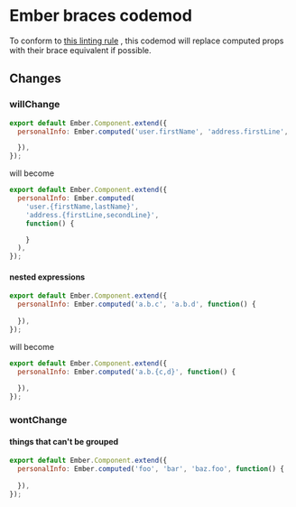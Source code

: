 # Ember braces codemod

To conform to [this linting rule](https://github.com/netguru/eslint-plugin-ember/blob/master/docs/rules/use-brace-expansion.md)
, this codemod will replace computed props with their brace equivalent if possible.

## Changes

### willChange

```js
export default Ember.Component.extend({
  personalInfo: Ember.computed('user.firstName', 'address.firstLine', 'user.lastName', 'address.secondLine', function() {

  }),
});
```

will become

```js
export default Ember.Component.extend({
  personalInfo: Ember.computed(
    'user.{firstName,lastName}',
    'address.{firstLine,secondLine}',
    function() {

    }
  ),
});
```

#### nested expressions

```js
export default Ember.Component.extend({
  personalInfo: Ember.computed('a.b.c', 'a.b.d', function() {
  
  }),
});
```

will become

```js
export default Ember.Component.extend({
  personalInfo: Ember.computed('a.b.{c,d}', function() {
  
  }),
});
```

### wontChange

#### things that can't be grouped

```js
export default Ember.Component.extend({
  personalInfo: Ember.computed('foo', 'bar', 'baz.foo', function() {
  
  }),
});
